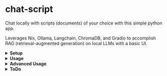 # chat-script

Chat locally with scripts (documents) of your choice with this simple python app.

Leverages Nix, Ollama, Langchain, ChromaDB, and Gradio to accomplish RAG (retrieval-augmented generation) on local LLMs with a basic UI.

<details>
<summary><b>Setup</b></summary>
<b>Important: Must install Ollama and flake-enabled Nix before running anything.</b>

Start Ollama server (second and third commands only need to be run if models have not already been installed):

    ollama serve
    ollama run mistral
    ollama run mxbai-embed-large

<i>Note: I recommend running Ollama as a system service to avoid needing to run 'ollama serve' every time I boot.</i>

An optional setup step is to manually create the directory:

    ~/.chat-script

With the subfolders:

    ~/.chat-script/embeddings
    ~/.chat-script/scripts

This allows you to prepare your scripts before installing anything, but the folder creation itself is done automatically by the first 'nix run' command in the 'Usage' section.
</details>

<details>
<summary><b>Usage</b></summary>
Before any context can be used by the LLM, these context "scripts" must be added to ~/.chat-script/scripts

Executing the following will create this directory:

    nix run github:camdenboren/chat-script

Once you add your scripts, run the following to generate their associated embeddings:

    nix develop github:camdenboren/chat-script --command bash -c "python src/embeddings.py"

Now, the nix run command can be rerun to run this app normally (no local install needed, though it may be convenient for dedicated servers, etc.).

Access app at link: http://127.0.0.1:7860/

<i>*Note: Ollama must be running in the background in order for the app to actually get a response- see <b>Setup</b> for commands. It's also worthwhile to make sure the LLM is running on your GPU, otherwise responses are unbearably slow</i>
</details>

<details>
<summary><b>Advanced Usage</b></summary>
To set 'share=True' in app.launch()

    git clone https://github.com/camdenboren/chat-script.git
    cd chat-script
    modify app.py to include 'share=True'
    nix run .
    curl {given CDN link}
    sudo cp frpc_platform_arch_v0.2  /nix/store/.../gradio
    sudo chmod +x frpc_platform_arch_v0.2

Efficiently grab Youtube video transcripts

    Use this link to put video transcripts in ~/.chat-script/scripts: https://youtubechanneltranscripts.com/
    copy video title from freetube into search bar there
    For transcripts, made it through the video: Worlds Hardest One Set Leg Workout (MUSCLE GROWTH FAST)
</details>

<details>
<summary><b>ToDo</b></summary>

- [ ] Move to a more customizable UI via either gradio.Interface(), gradio.Blocks(), or a different framework like streamlit or flask
- [ ] Add button to call embeddings()
- [ ] Add dropdown to select available Ollama LLMs
</details>